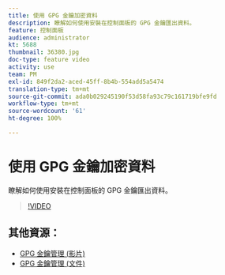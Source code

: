 ```yaml
---
title: 使用 GPG 金鑰加密資料
description: 瞭解如何使用安裝在控制面板的 GPG 金鑰匯出資料。
feature: 控制面板
audience: administrator
kt: 5688
thumbnail: 36380.jpg
doc-type: feature video
activity: use
team: PM
exl-id: 849f2da2-aced-45ff-8b4b-554add5a5474
translation-type: tm+mt
source-git-commit: ada0b029245190f53d58fa93c79c161719bfe9fd
workflow-type: tm+mt
source-wordcount: '61'
ht-degree: 100%

---
```


# 使用 GPG 金鑰加密資料

瞭解如何使用安裝在控制面板的 GPG 金鑰匯出資料。

>[!VIDEO](https://video.tv.adobe.com/v/36380?quality=12)

## 其他資源：

* [GPG 金鑰管理 (影片)](./gpg-key-management-overview.md)
* [GPG 金鑰管理 (文件)](https://docs.adobe.com/content/help/zh-Hant/control-panel/using/instances-settings/gpg-keys-management.html)
